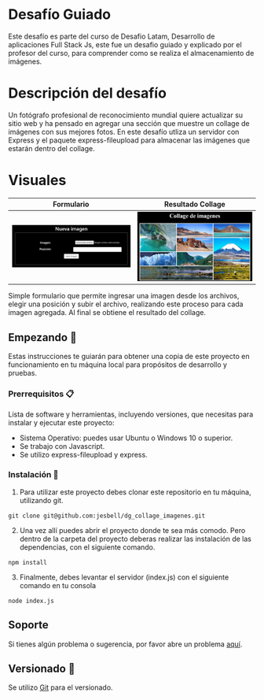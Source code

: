 # Desafío Guiado
Este desafío es parte del curso de Desafio Latam, Desarrollo de aplicaciones Full Stack Js, este fue un desafio guiado y explicado por el profesor del curso, para comprender como se realiza el almacenamiento de imágenes.


# Descripción del desafío
Un fotógrafo profesional de reconocimiento mundial quiere actualizar su sitio web y ha pensado en agregar una sección que muestre un collage de imágenes con sus mejores fotos.
En este desafío utliza un servidor con Express y el paquete express-fileupload para almacenar las imágenes que estarán dentro del collage.

# Visuales


| Formulario | Resultado Collage |
| --- | --- |
| ![principal](/assets/formulario.png)| ![Transferencia](/assets/collage.png) |

Simple formulario que permite ingresar una imagen desde los archivos, elegir una posición y subir el archivo, realizando este proceso para cada imagen agregada.
Al final se obtiene el resultado del collage.

## Empezando 🚀

Estas instrucciones te guiarán para obtener una copia de este proyecto en funcionamiento en tu máquina local para propósitos de desarrollo y pruebas.

### Prerrequisitos 📋

Lista de software y herramientas, incluyendo versiones, que necesitas para instalar y ejecutar este proyecto:

- Sistema Operativo: puedes usar Ubuntu o Windows 10 o superior.
- Se trabajo con Javascript.
- Se utilizo express-fileupload y express.

### Instalación 🔧

1. Para utilizar este proyecto debes clonar este repositorio en tu máquina, utilizando git.

```
git clone git@github.com:jesbell/dg_collage_imagenes.git
```

2. Una vez allí puedes abrir el proyecto donde te sea más comodo. Pero dentro de la carpeta del proyecto deberas realizar las instalación de las dependencias, con el siguiente comando.

```
npm install
```

3. Finalmente, debes levantar el servidor (index.js) con el siguiente comando en tu consola
```
node index.js
```


## Soporte

Si tienes algún problema o sugerencia, por favor abre un problema [aquí](https://github.com/jesbell/dg_collage_imagenes/issues).

## Versionado  📌

Se utilizo [Git](https://git-scm.com) para el versionado.

